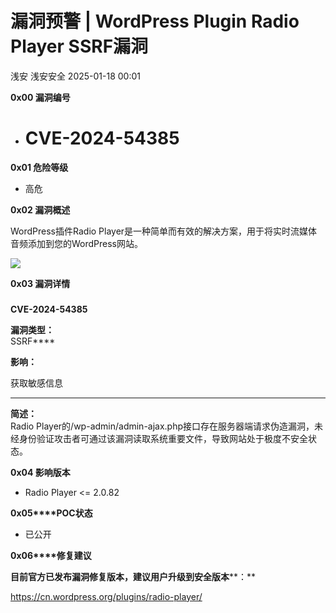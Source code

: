 #  漏洞预警 | WordPress Plugin Radio Player SSRF漏洞   
浅安  浅安安全   2025-01-18 00:01  
  
**0x00 漏洞编号**  
- # CVE-2024-54385  
  
**0x01 危险等级**  
- 高危  
  
**0x02 漏洞概述**  
  
WordPress插件Radio Player是一种简单而有效的解决方案，用于将实时流媒体音频添加到您的WordPress网站。  
  
![](https://mmbiz.qpic.cn/sz_mmbiz_png/7stTqD182SWialcP9Ix17EIaWIoaRFb6kWCfvicDlBDxW1CgNlqXWiaPMG8Mr6N29MRCibBEu89jwcqiaPzibxmKKkrA/640?wx_fmt=png&from=appmsg "")  
  
**0x03 漏洞详情**  
###   
  
**CVE-2024-54385**  
  
**漏洞类型：**  
SSRF****  
  
**影响：**  
  
获取敏感信息  
  
  
****  
  
**简述：**  
Radio Player的/wp-admin/admin-ajax.php接口存在服务器端请求伪造漏洞，未经身份验证攻击者可通过该漏洞读取系统重要文件，导致网站处于极度不安全状态。  
  
**0x04 影响版本**  
- Radio Player <= 2.0.82  
  
**0x05****POC状态**  
- 已公开  
  
**0x06****修复建议**  
  
**目前官方已发布漏洞修复版本，建议用户升级到安全版本****：**  
  
https://cn.wordpress.org/plugins/radio-player/  
  
  
  
